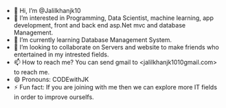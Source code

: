 - 👋 Hi, I’m @Jalilkhanjk10
- 👀 I’m interested in Programming, Data Scientist, machine learning, app development, front and back end asp.Net mvc and database Management. 
- 🌱 I’m currently learning Database Management System.
- 💞️ I’m looking to collaborate on Servers and website to make friends who entertained in my intrested fields.
- 📫 How to reach me? You can send gmail to <jalilkhanjk1010gmail.com> to reach me. 
- 😄 Pronouns: CODEwithJK 
- ⚡ Fun fact: If you are joining with me then we can explore more IT fields in order to improve ourselfs.

<!---
Jalilkhanjk10/Jalilkhanjk10 is a ✨ special ✨ repository because its `README.md` (this file) appears on your GitHub profile.
You can click the Preview link to take a look at your changes.
--->
